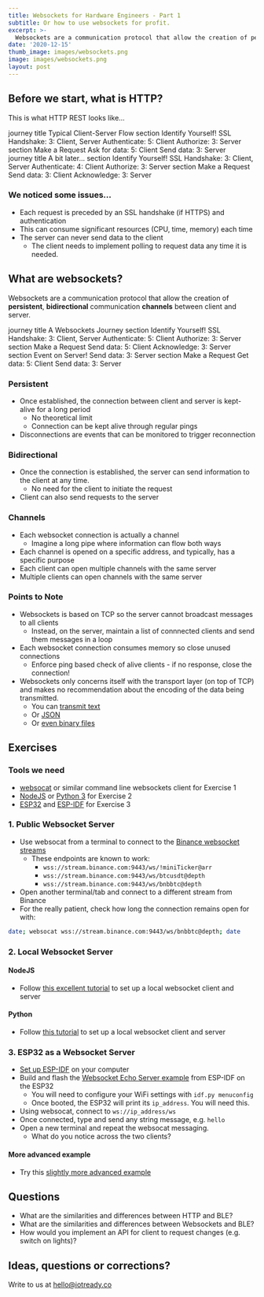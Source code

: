 ```yaml
---
title: Websockets for Hardware Engineers - Part 1
subtitle: Or how to use websockets for profit.
excerpt: >-
  Websockets are a communication protocol that allow the creation of persistent, bidirectional communication channels between client and server.
date: '2020-12-15'
thumb_image: images/websockets.png
image: images/websockets.png
layout: post
---
```


## Before we start, what is HTTP?
This is what HTTP REST looks like...

<div class="mermaid">
journey
    title Typical Client-Server Flow
    section Identify Yourself!
      SSL Handshake: 3: Client, Server
      Authenticate: 5: Client
      Authorize: 3: Server
    section Make a Request
      Ask for data: 5: Client
      Send data: 3: Server
</div>
<div class="mermaid">
journey
    title A bit later...
    section Identify Yourself!
      SSL Handshake: 3: Client, Server
      Authenticate: 4: Client
      Authorize: 3: Server
    section Make a Request
      Send data: 3: Client
      Acknowledge: 3: Server
</div>

### We noticed some issues...

- Each request is preceded by an SSL handshake (if HTTPS) and authentication
- This can consume significant resources (CPU, time, memory) each time
- The server can never send data to the client
  - The client needs to implement polling to request data any time it is needed.

## What are websockets?
Websockets are a communication protocol that allow the creation of **persistent**, **bidirectional** communication **channels** between client and server.

<div class="mermaid">
journey
    title A Websockets Journey
    section Identify Yourself!
      SSL Handshake: 3: Client, Server
      Authenticate: 5: Client
      Authorize: 3: Server
    section Make a Request
      Send data: 5: Client
      Acknowledge: 3: Server
    section Event on Server!
      Send data: 3: Server
    section Make a Request
      Get data: 5: Client
      Send data: 3: Server
</div>

### Persistent
- Once established, the connection between client and server is kept-alive for a long period
  - No theoretical limit
  - Connection can be kept alive through regular pings
- Disconnections are events that can be monitored to trigger reconnection

### Bidirectional
- Once the connection is established, the server can send information to the client at any time. 
  - No need for the client to initiate the request
- Client can also send requests to the server
  
### Channels
- Each websocket connection is actually a channel
  - Imagine a long pipe where information can flow both ways
- Each channel is opened on a specific address, and typically, has a specific purpose
- Each client can open multiple channels with the same server
- Multiple clients can open channels with the same server

### Points to Note
- Websockets is based on TCP so the server cannot broadcast messages to all clients
  - Instead, on the server, maintain a list of connnected clients and send them messages in a loop
- Each websocket connection consumes memory so close unused connections
  - Enforce ping based check of alive clients - if no response, close the connection!
- Websockets only concerns itself with the transport layer (on top of TCP) and makes no recommendation about the encoding of the data being transmitted.
  - You can [transmit text](https://www.websocket.org/echo.html)
  - Or [JSON](https://github.com/binance-exchange/binance-official-api-docs/blob/master/web-socket-streams.md)
  - Or [even binary files](https://techtutorialsx.com/2018/11/08/python-websocket-client-sending-binary-content/)

## Exercises
### Tools we need
- [websocat](https://github.com/vi/websocat/releases) or similar command line websockets client for Exercise 1
- [NodeJS](https://nodejs.org/en/) or [Python 3](https://www.python.org/) for Exercise 2
- [ESP32](https://www.espressif.com/en/products/socs/esp32/overview) and [ESP-IDF](https://esp-idf.readthedocs.io/) for Exercise 3 

### 1. Public Websocket Server
- Use websocat from a terminal to connect to the [Binance websocket streams](https://github.com/binance-exchange/binance-official-api-docs/blob/master/web-socket-streams.md)
  - These endpoints are known to work:
    - `wss://stream.binance.com:9443/ws/!miniTicker@arr`
    - `wss://stream.binance.com:9443/ws/btcusdt@depth`
    - `wss://stream.binance.com:9443/ws/bnbbtc@depth`
- Open another terminal/tab and connect to a different stream from Binance
- For the really patient, check how long the connection remains open for with:
```bash
date; websocat wss://stream.binance.com:9443/ws/bnbbtc@depth; date
```

### 2. Local Websocket Server
#### NodeJS
- Follow [this excellent tutorial](https://flaviocopes.com/websockets/) to set up a local websocket client and server

#### Python
- Follow [this tutorial](https://codingpointer.com/python-tutorial/python-websockets) to set up a local websocket client and server

### 3. ESP32 as a Websocket Server
- [Set up ESP-IDF](https://docs.espressif.com/projects/esp-idf/en/latest/esp32/get-started/index.html#installation-step-by-step) on your computer
- Build and flash the [Websocket Echo Server example](https://github.com/espressif/esp-idf/tree/master/examples/protocols/http_server/ws_echo_server) from ESP-IDF on the ESP32
  - You will need to configure your WiFi settings with `idf.py menuconfig`
  - Once booted, the ESP32 will print its `ip_address`. You will need this.
- Using websocat, connect to `ws://ip_address/ws`
- Once connected, type and send any string message, e.g. `hello`
- Open a new terminal and repeat the websocat messaging. 
  - What do you notice across the two clients?

#### More advanced example
- Try this [slightly more advanced example](https://github.com/espressif/esp-idf/tree/master/examples/protocols/websocket)

## Questions
- What are the similarities and differences between HTTP and BLE?
- What are the similarities and differences between Websockets and BLE?
- How would you implement an API for client to request changes (e.g. switch on lights)?

## Ideas, questions or corrections?
Write to us at [hello@iotready.co](mailto:hello@iotready.co)
